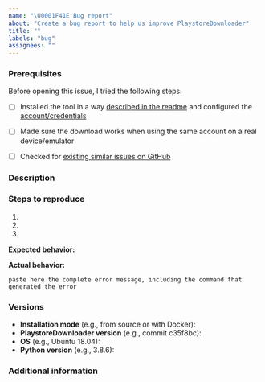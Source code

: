 ```yaml
---
name: "\U0001F41E Bug report"
about: "Create a bug report to help us improve PlaystoreDownloader"
title: ""
labels: "bug"
assignees: ""
---
```


<!--
Thank you for reporting a problem with PlaystoreDownloader.

Please fill in as much of the template below as you can. If you leave out information, we can't help you as well.

NOTE:
    * if you're including code snippets/logs, please format them properly (see https://help.github.com/github/writing-on-github/basic-writing-and-formatting-syntax#quoting-code);
    * blocks starting with `< !--` and ending with `-- >` (without spaces) are treated as comments and won't be rendered, so please don't edit the text inside these blocks since your modifications won't be visible. If you want the text to be visible, remove `< !--` and `-- >` tags.
-->



### Prerequisites

Before opening this issue, I tried the following steps:

<!-- Please put an x between the brackets of each line that applies below, so that [ ] becomes [x] (without leaving spaces around the x) -->

* [ ] Installed the tool in a way [described in the readme](https://github.com/ClaudiuGeorgiu/PlaystoreDownloader#-installation) and configured the [account/credentials](https://github.com/ClaudiuGeorgiu/PlaystoreDownloader#-configuration)

* [ ] Made sure the download works when using the same account on a real device/emulator

* [ ] Checked for [existing similar issues on GitHub](https://github.com/issues?utf8=✓&q=is%3Aissue+repo%3AClaudiuGeorgiu/PlaystoreDownloader)



### Description

<!-- A clear and concise description of what the issue is (insert text below this line) -->



### Steps to reproduce

1. <!-- First Step -->
2. <!-- Second Step -->
3. <!-- And so on… -->


**Expected behavior:**

<!-- A clear and concise description of what you expected to happen (insert text below this line) -->


**Actual behavior:**

<!-- What actually happens (insert text below this line) -->

```
paste here the complete error message, including the command that generated the error
```



### Versions

<!-- Please fill all the applicable fields below to help us replicate the problem -->

* **Installation mode** (e.g., from source or with Docker):
* **PlaystoreDownloader version** (e.g., commit c35f8bc):
* **OS** (e.g., Ubuntu 18.04):
* **Python version** (e.g., 3.8.6):



### Additional information

<!-- Any additional information, configuration or data that might be necessary to reproduce the issue (insert text below this line) -->
